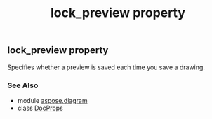 ﻿---
title: lock_preview property
second_title: Aspose.Diagram for Python via .NET API References
description: 
type: docs
weight: 50
url: /python-net/aspose.diagram/docprops/lock_preview/
is_root: false
---

## lock_preview property


Specifies whether a preview is saved each time you save a drawing.

### See Also
* module [aspose.diagram](../../)
* class [DocProps](/diagram/python-net/aspose.diagram/docprops)
